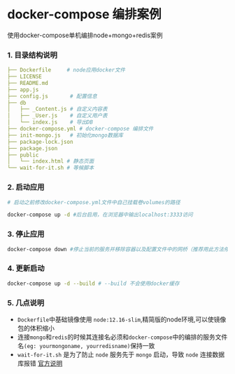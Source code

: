 # docker-compose 编排案例

使用docker-compose单机编排node+mongo+redis案例

### 1. 目录结构说明

``` yaml
├── Dockerfile     # node应用docker文件
├── LICENSE
├── README.md
├── app.js         
├── config.js       # 配置信息
├── db
│   ├── _Content.js # 自定义内容表
│   ├── _User.js    # 自定义用户表
│   └── index.js    # 导出DB
├── docker-compose.yml # docker-compose 编排文件
├── init-mongo.js   # 初始化mongo数据库
├── package-lock.json
├── package.json
├── public
│   └── index.html # 静态页面
└── wait-for-it.sh # 等候脚本
```

### 2. 启动应用

``` bash
# 启动之前修改docker-compose.yml文件中自己挂载卷volumes的路径

docker-compose up -d #后台启用，在浏览器中输出localhost:3333访问
```

### 3. 停止应用

``` bash
docker-compose down #停止当前的服务并移除容器以及配置文件中的网桥（推荐用此方法停止应用）
```

### 4. 更新启动

``` bash
docker-compose up -d --build # --build 不会使用docker缓存
```

### 5. 几点说明

- `Dockerfile`中基础镜像使用 `node:12.16-slim`,精简版的node环境,可以使镜像包的体积缩小
- 连接`mongo`和`redis`的时候其连接名必须和`docker-compose`中的编排的服务文件名`(eg: yourmongoname, yourredisname)`保持一致
- `wait-for-it.sh` 是为了防止 `node` 服务先于 `mongo` 启动，导致 `node` 连接数据库报错 [官方说明](https://docs.docker.com/compose/startup-order/)